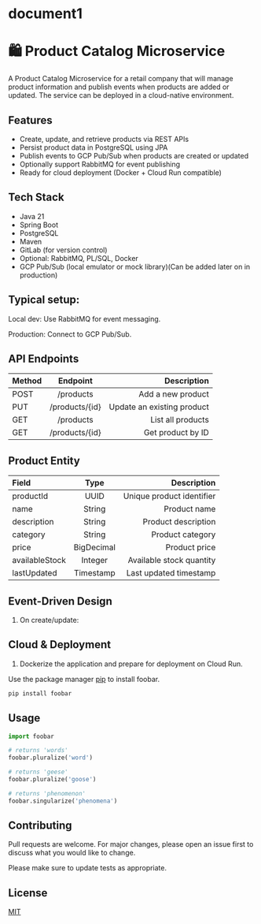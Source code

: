 # document1

# 🛍️ Product Catalog Microservice

A Product Catalog Microservice for a retail company that will manage product
information and publish events when products are added or updated. The service can be deployed in a cloud-native environment.

## Features

- Create, update, and retrieve products via REST APIs
- Persist product data in PostgreSQL using JPA
- Publish events to GCP Pub/Sub when products are created or updated
- Optionally support RabbitMQ for event publishing
- Ready for cloud deployment (Docker + Cloud Run compatible)

## Tech Stack

- Java 21
- Spring Boot
- PostgreSQL
- Maven
- GitLab (for version control)
- Optional: RabbitMQ, PL/SQL, Docker
- GCP Pub/Sub (local emulator or mock library)(Can be added later on in production)

## Typical setup:
Local dev: Use RabbitMQ for event messaging.

Production: Connect to GCP Pub/Sub.

## API Endpoints
| Method | Endpoint | Description |
| :----- | :------: | ----------: |
| POST   | /products | Add a new product |
| PUT | /products/{id} | Update an existing product |
| GET | /products | List all products |
| GET | /products/{id} | Get product by ID |

          


## Product Entity
| Field | Type | Description |
| :---- | :--: | ---------: |
| productId | UUID | Unique product identifier |
| name | String | Product name |
| description | String | Product description |
| category | String | Product category |
| price | BigDecimal | Product price |
| availableStock | Integer | Available stock quantity |
| lastUpdated | Timestamp | Last updated timestamp |

## Event-Driven Design
1. On create/update:

## Cloud & Deployment
1. Dockerize the application and prepare for deployment on Cloud Run.


Use the package manager [pip](https://pip.pypa.io/en/stable/) to install foobar.

```bash
pip install foobar
```

## Usage

```python
import foobar

# returns 'words'
foobar.pluralize('word')

# returns 'geese'
foobar.pluralize('goose')

# returns 'phenomenon'
foobar.singularize('phenomena')
```

## Contributing

Pull requests are welcome. For major changes, please open an issue first
to discuss what you would like to change.

Please make sure to update tests as appropriate.

## License

[MIT](https://choosealicense.com/licenses/mit/)
